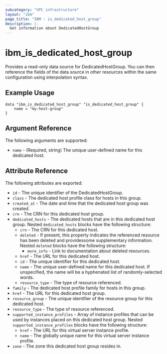 ```yaml
---
subcategory: "VPC infrastructure"
layout: "ibm"
page_title: "IBM : is_dedicated_host_group"
description: |-
  Get information about DedicatedHostGroup
---
```


# ibm\_is_dedicated_host_group

Provides a read-only data source for DedicatedHostGroup. You can then reference the fields of the data source in other resources within the same configuration using interpolation syntax.

## Example Usage

```hcl
data "ibm_is_dedicated_host_group" "is_dedicated_host_group" {
	name = "my-host-group"
}
```

## Argument Reference

The following arguments are supported:

* `name` - (Required, string) The unique user-defined name for this dedicated host.

## Attribute Reference

The following attributes are exported:

* `id` - The unique identifier of the DedicatedHostGroup.
* `class` - The dedicated host profile class for hosts in this group.
* `created_at` - The date and time that the dedicated host group was created.
* `crn` - The CRN for this dedicated host group.
* `dedicated_hosts` - The dedicated hosts that are in this dedicated host group. Nested `dedicated_hosts` blocks have the following structure:
	* `crn` - The CRN for this dedicated host.
	* `deleted` - If present, this property indicates the referenced resource has been deleted and providessome supplementary information. Nested `deleted` blocks have the following structure:
		* `more_info` - Link to documentation about deleted resources.
	* `href` - The URL for this dedicated host.
	* `id` - The unique identifier for this dedicated host.
	* `name` - The unique user-defined name for this dedicated host. If unspecified, the name will be a hyphenated list of randomly-selected words.
	* `resource_type` - The type of resource referenced.
* `family` - The dedicated host profile family for hosts in this group.
* `href` - The URL for this dedicated host group.
* `resource_group` - The unique identifier of the resource group for this dedicated host.
* `resource_type` - The type of resource referenced.
* `supported_instance_profiles` - Array of instance profiles that can be used by instances placed on this dedicated host group. Nested `supported_instance_profiles` blocks have the following structure:
	* `href` - The URL for this virtual server instance profile.
	* `name` - The globally unique name for this virtual server instance profile.
* `zone` - The zone this dedicated host group resides in.

